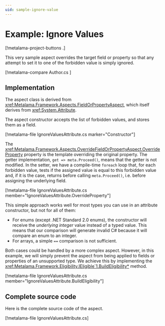 ```yaml
---
uid: sample-ignore-value
---
```


# Example: Ignore Values

[!metalama-project-buttons .]

This very sample aspect overrides the target field or property so that any attempt to set it to one of the forbidden value is simply ignored.

[!metalama-compare Author.cs ]

## Implementation

The aspect class is derived from <xref:Metalama.Framework.Aspects.FieldOrPropertyAspect>, which itself derives from <xref:System.Attribute>. 

The aspect constructor accepts the list of forbidden values, and stores them as a field.

[!metalama-file IgnoreValuesAttribute.cs marker="Constructor"]

The <xref:Metalama.Framework.Aspects.OverrideFieldOrPropertyAspect.OverrideProperty> property is the template overriding the original property. The getter implementation, `get => meta.Proceed()`, means that the getter is not modified. In the setter, we have a compile-time `foreach` loop that, for each forbidden value, tests if the assigned value is equal to this forbidden value and, if it is the case, returns before calling `meta.Proceed()`, i.e. before assigning the underlying field.

[!metalama-file IgnoreValuesAttribute.cs member="IgnoreValuesAttribute.OverrideProperty"]

This simple approach works well for most types you can use in an attribute constructor, but not for all of them:

- For enums (except .NET Standard 2.0 enums), the constructor will receive the _underlying integer_ value instead of a typed value. This means that our comparison will generate invalid C# because it will compare an enum to an integer.
- For arrays, a simple `==` comparison is not sufficient.

Both cases could be handled by a more complex aspect. However, in this example, we will simply prevent the aspect from being applied to fields or properties of an unsupported type. We achieve this by implementing the <xref:Metalama.Framework.Eligibility.IEligible`1.BuildEligibility*> method.

[!metalama-file IgnoreValuesAttribute.cs member="IgnoreValuesAttribute.BuildEligibility"]

## Complete source code

Here is the complete source code of the aspect.

[!metalama-file IgnoreValuesAttribute.cs]